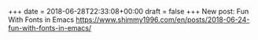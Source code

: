 +++
date = 2018-06-28T22:33:08+00:00
draft = false
+++
New post: Fun With Fonts in Emacs <a href="https://www.shimmy1996.com/en/posts/2018-06-24-fun-with-fonts-in-emacs/" rel="nofollow noopener" target="_blank"><span class="invisible">https://www.</span><span class="ellipsis">shimmy1996.com/en/posts/2018-0</span><span class="invisible">6-24-fun-with-fonts-in-emacs/</span></a>